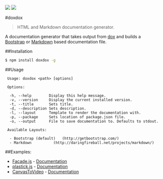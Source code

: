 [![](https://david-dm.org/neogeek/doxdox.svg)](https://david-dm.org/neogeek/doxdox/) [![](http://img.shields.io/npm/v/doxdox.svg)](https://www.npmjs.org/package/doxdox)

#doxdox

> HTML and Markdown documentation generator.

A documentation generator that takes output from [dox](https://github.com/visionmedia/dox/) and builds a [Bootstrap](http://getbootstrap.com/) or [Markdown](http://daringfireball.net/projects/markdown/) based documentation file.

##Installation

```bash
$ npm install doxdox -g
```

##Usage

```
 Usage: doxdox <path> [options]

 Options:

  -h, --help        Display this help message.
  -v, --version     Display the current installed version.
  -t, --title       Sets title.
  -d, --description Sets description.
  -l, --layout      Template to render the documentation with.
  -p, --package     Sets location of package.json file.
  -o, --output      File to save documentation to. Defaults to stdout.

 Available Layouts:

  - Bootstrap (default)   (http://getbootstrap.com/)
  - Markdown          (http://daringfireball.net/projects/markdown/)
```

##Examples:

- [Facade.js](http://facadejs.com/) - [Documentation](http://docs.facadejs.com/)
- [plastick.js](https://github.com/syntaxtsb/plastick.js) - [Documentation](http://doxdox.org/syntaxtsb/plastick.js)
- [CanvasToVideo](https://github.com/neogeek/CanvasToVideo) - [Documentation](http://doxdox.org/neogeek/CanvasToVideo)
